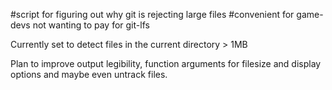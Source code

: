 #script for figuring out why git is rejecting large files
#convenient for game-devs not wanting to pay for git-lfs

Currently set to detect files in the current directory > 1MB

Plan to improve output legibility, function arguments for filesize and display options and maybe even untrack files.